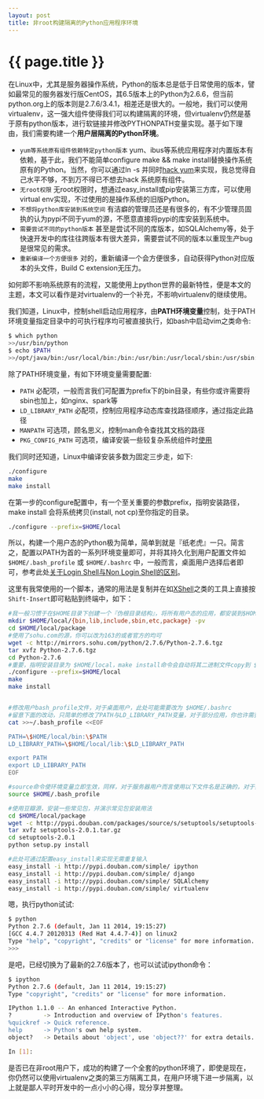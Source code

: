 ```yaml
---
layout: post
title: 非root构建隔离的Python应用程序环境
---
```


{{ page.title }}
================ 

在Linux中，尤其是服务器操作系统，Python的版本总是低于日常使用的版本，譬如最常见的服务器发行版CentOS，其6.5版本上的Python为2.6.6，但当前python.org上的版本则是2.7.6/3.4.1，相差还是很大的。一般地，我们可以使用virtualenv，这一强大组件使得我们可以构建隔离的环境，但virtualenv仍然是基于原有python版本，进行软链接并修改PYTHONPATH变量实现。基于如下理由，我们需要构建一个**用户层隔离的Python环境**。

- `yum等系统原有组件依赖特定python版本` yum、ibus等系统应用程序对内置版本有依赖，基于此，我们不能简单configure make && make install替换操作系统原有的Python。当然，你可以通过ln -s 并同时[hack yum](http://blog.csdn.net/jcjc918/article/details/11022345)来实现，我总觉得自己水平不够，不到万不得已不想去hack 系统原有组件。
- `无root权限` 无root权限时，想通过easy_install或pip安装第三方库，可以使用virtual env实现，不过使用的是操作系统的旧版Python。
- `不想将python库安装到系统空间` 有洁癖的管理员还是有很多的，有不少管理员固执的认为pypi不同于yum的源，不愿意直接将pypi的库安装到系统中。
- `需要尝试不同的python版本` 甚至是尝试不同的库版本，如SQLAlchemy等，处于快速开发中的库往往跨版本有很大差异，需要尝试不同的版本以重现生产bug是很常见的需求。
- `重新编译一个方便很多` 对的，重新编译一个会方便很多，自动获得Python对应版本的头文件，Build C extension无压力。

如何即不影响系统原有的流程，又能使用上python世界的最新特性，便是本文的主题，本文可以看作是对virtualenv的一个补充，不影响virtualenv的继续使用。

我们知道，Linux中，控制shell启动应用程序，由**PATH环境变量**控制，处于PATH环境变量指定目录中的可执行程序均可被直接执行，如bash中启动vim之类命令:
``` Bash
$ which python
>>/usr/bin/python
$ echo $PATH
>>/opt/java/bin:/usr/local/bin:/bin:/usr/bin:/usr/local/sbin:/usr/sbin:/sbin:/home/bigdata/bin
```

除了PATH环境变量，有如下环境变量需要配置:

- `PATH` 必配项，一般而言我们可配置为prefix下的bin目录，有些你或许需要将sbin也加上，如nginx、spark等
- `LD_LIBRARY_PATH` 必配项，控制应用程序动态库查找路径顺序，通过指定此路径
- `MANPATH` 可选项，顾名思义，控制man命令查找其文档的路径
- `PKG_CONFIG_PATH` 可选项，编译安装一些较复杂系统组件时[使用](http://www.chenjunlu.com/2011/03/understanding-pkg-config-tool/)

我们同时还知道，Linux中编译安装多数为固定三步走，如下:

``` Bash
./configure
make
make install 
```

在第一步的configure配置中，有一个至关重要的参数prefix，指明安装路径，make install 会将系统拷贝(install, not cp)至你指定的目录。
``` Bash
./configure --prefix=$HOME/local
```

所以，构建一个用户态的Python极为简单，简单到就是『纸老虎』一只。简言之，配置以PATH为首的一系列环境变量即可，并将其持久化到用户配置文件如 `$HOME/.bash_profile` 或 `$HOME/.bashrc` 中，一般而言，桌面用户选择后者即可，参考此处[关于Login Shell与Non Login Shell的区别](https://wido.me/sunteya/understand-bashrc-and-profile)。

这里有我常使用的一个脚本，通常的用法是复制并在如[XShell](http://www.netsarang.com/products/xsh_overview.html)之类的工具上直接按`Shift-Insert`即可粘贴到终端中，如下：
``` Bash
#我一般习惯于在$HOME目录下创建一个『伪根目录结构』，将所有用户态的应用，都安装到$HOME下。
mkdir $HOME/local/{bin,lib,include,sbin,etc,package} -pv
cd $HOME/local/package
#使用了sohu.com的源，你可以改为163的或者官方的均可
wget -c http://mirrors.sohu.com/python/2.7.6/Python-2.7.6.tgz
tar xvfz Python-2.7.6.tgz
cd Python-2.7.6
#重要，指明安装目录为 $HOME/local，make install命令会自动将其二进制文件copy到 $HOME/local/bin下，将库复制到$HOME/local/lib下。
./configure --prefix=$HOME/local
make
make install


#修改用户bash_profile文件，对于桌面用户，此处可能需要改为 $HOME/.bashrc
#留意下面的改动，只简单的修改了PATH与LD_LIBRARY_PATH变量，对于部分应用，你也许需要如CLASSPATH(Java)，MANPATH等
cat >>~/.bash_profile <<EOF

PATH=\$HOME/local/bin:\$PATH
LD_LIBRARY_PATH=\$HOME/local/lib:\$LD_LIBRARY_PATH

export PATH
export LD_LIBRARY_PATH
EOF

#source命令使环境变量立即生效，同样，对于服务器用户而言使用以下文件名是正确的，对于桌面用户而言，可能需要修正为$HOME/.bashrc
source $HOME/.bash_profile

#使用豆瓣源，安装一些常见包，并演示常见包安装用法
cd $HOME/local/package
wget -c http://pypi.douban.com/packages/source/s/setuptools/setuptools-2.0.1.tar.gz
tar xvfz setuptools-2.0.1.tar.gz
cd setuptools-2.0.1
python setup.py install

#此处可通过配置easy_install来实现无需重复输入
easy_install -i http://pypi.douban.com/simple/ ipython
easy_install -i http://pypi.douban.com/simple/ django
easy_install -i http://pypi.douban.com/simple/ SQLAlchemy
easy_install -i http://pypi.douban.com/simple/ virtualenv
```

嗯，执行python试试:
``` Bash
$ python
Python 2.7.6 (default, Jan 11 2014, 19:15:27) 
[GCC 4.4.7 20120313 (Red Hat 4.4.7-4)] on linux2
Type "help", "copyright", "credits" or "license" for more information.
>>> 
```
是吧，已经切换为了最新的2.7.6版本了，也可以试试ipython命令：
``` Bash
$ ipython
Python 2.7.6 (default, Jan 11 2014, 19:15:27) 
Type "copyright", "credits" or "license" for more information.

IPython 1.1.0 -- An enhanced Interactive Python.
?         -> Introduction and overview of IPython's features.
%quickref -> Quick reference.
help      -> Python's own help system.
object?   -> Details about 'object', use 'object??' for extra details.

In [1]: 
```
是否已在非root用户下，成功的构建了一个全套的python环境了，即使是现在，你仍然可以使用virtualenv之类的第三方隔离工具，在用户环境下进一步隔离，以上就是鄙人平时开发中的一点小小的心得，现分享并整理。

